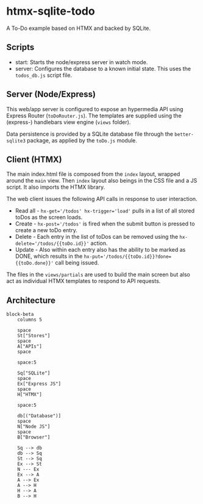 # htmx-sqlite-todo

A To-Do example based on HTMX and backed by SQLite.

## Scripts

- start: Starts the node/express server in watch mode.
- server: Configures the database to a known initial state. This uses the `todos_db.js` script file.

## Server (Node/Express)

This web/app server is configured to expose an hypermedia API using Express Router (`toDoRouter.js`). The templates are supplied using the (express-) handlebars view engine (`views` folder).

Data persistence is provided by a SQLite database file through the `better-sqlite3` package, as applied by the `toDo.js` module.

## Client (HTMX)

The main index.html file is composed from the `index` layout, wrapped around the `main` view. Then `index` layout also beings in the CSS file and a JS script. It also imports the HTMX library.

The web client issues the following API calls in response to user interaction.

- Read all - `hx-get='/todos' hx-trigger='load'` pulls in a list of all stored toDos as the screen loads.
- Create - `hx-post='/todos'` is fired when the submit button is pressed to create a new toDo entry.
- Delete - Each entry in the list of toDos can be removed using the `hx-delete='/todos/{{toDo.id}}'` action.
- Update - Also within each entry also has the ability to be marked as DONE, which results in the `hx-put='/todos/{{toDo.id}}?done={{toDo.done}}'` call being issued.

The files in the `views/partials` are used to build the main screen but also act as individual HTMX templates to respond to API requests.

## Architecture

```Mermaid
block-beta
    columns 5

    space
    St["Stores"]
    space
    A["APIs"]
    space

    space:5

    Sq["SQLite"]
    space
    Ex["Express JS"]
    space
    H["HTMX"]

    space:5

    db[("Database")]
    space
    N["Node JS"]
    space
    B["Browser"]

    Sq --> db
    db --> Sq
    St --> Sq
    Ex --> St
    N --- Ex
    Ex --> A
    A --> Ex
    A --> H
    H --> A
    B --> H
```
